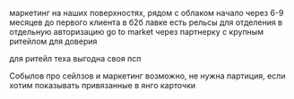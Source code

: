 маркетинг на наших поверхностях, рядом с облаком
начало через 6-9 месяцев до первого клиента
в б2б лавке есть рельсы для отделения в отдельную авторизацию
go to market через партнерку с крупным ритейлом для доверия

для ритейл теха выгодна своя псп

Собылов про сейлзов и маркетинг
возможно, не нужна партиция, если хотим показывать привязанные в янго карточки